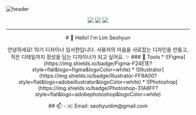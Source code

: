 ![header](https://capsule-render.vercel.app/api?type=soft&color=fde68a&text=Lim%20Seohyun%0A%20UXUI%20Designer&fontColor=5c4033&fontSize=40&height=200)


<p align="center">
  <img src="https://img.shields.io/badge/Role-UXUI%20Designer-facc15?style=flat-square&logo=figma&logoColor=000000"/>
  <img src="https://img.shields.io/badge/Love-Warm%20Colors-fde68a?style=flat-square&logoColor=000000"/>
  <img src="https://img.shields.io/badge/I%20love-Design%20-eab308?style=flat-square"/>
</p>

---

<p align="center">
# 🍯 Hello! I'm Lim Seohyun
  </p>
  
<p align="center">
안녕하세요! 10기 디자이너 임서현입니다.
사용자의 마음을 사로잡는 디자인을 만들고,  
작은 디테일까지 정성을 담는 디자이너가 되고 싶어요. ✨
### 🎨 Tools 
* ![Figma](https://img.shields.io/badge/Figma-F24E1E?style=flat&logo=figma&logoColor=white)
* ![Illustrator](https://img.shields.io/badge/Illustrator-FF9A00?style=flat&logo=adobeillustrator&logoColor=white)
* ![Photoshop](https://img.shields.io/badge/Photoshop-31A8FF?style=flat&logo=adobephotoshop&logoColor=white)
</p>
<p align="center">
## 📫 
- ✉️ Email: seohyunlim@gmail.com
</p>
